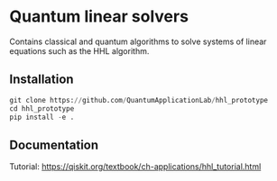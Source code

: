 # Quantum linear solvers
Contains classical and quantum algorithms to solve systems of linear equations such as the HHL algorithm.

## Installation
```python
git clone https://github.com/QuantumApplicationLab/hhl_prototype
cd hhl_prototype
pip install -e .
```

## Documentation
Tutorial: https://qiskit.org/textbook/ch-applications/hhl_tutorial.html

